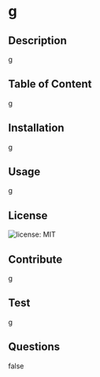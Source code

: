 # g
  ## Description  
  g 
  ## Table of Content
  g
  ## Installation
  g
  ## Usage
  g
  ## License
  ![license: MIT](https://img.shields.io/badge/License-MIT-yellow.svg)
  ## Contribute
  g
  ## Test
  g
  ## Questions
  false
